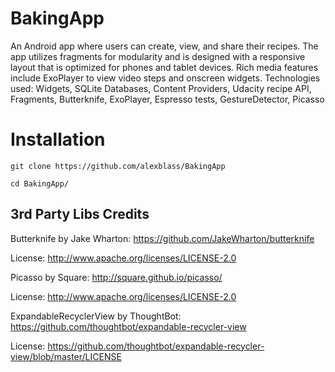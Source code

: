 # BakingApp
An Android app where users can create, view, and share their recipes.  The app utilizes fragments for modularity and is
designed with a responsive layout that is optimized for phones and tablet devices.  Rich media features include ExoPlayer
to view video steps and onscreen widgets. 
Technologies used: Widgets, SQLite Databases, Content Providers, Udacity recipe API, Fragments, Butterknife, ExoPlayer, Espresso tests, GestureDetector, Picasso

# Installation
`git clone https://github.com/alexblass/BakingApp`

`cd BakingApp/`

## 3rd Party Libs Credits

Butterknife by Jake Wharton: https://github.com/JakeWharton/butterknife

License: http://www.apache.org/licenses/LICENSE-2.0

Picasso by Square: http://square.github.io/picasso/

License: http://www.apache.org/licenses/LICENSE-2.0

ExpandableRecyclerView by ThoughtBot: https://github.com/thoughtbot/expandable-recycler-view

License: https://github.com/thoughtbot/expandable-recycler-view/blob/master/LICENSE 
